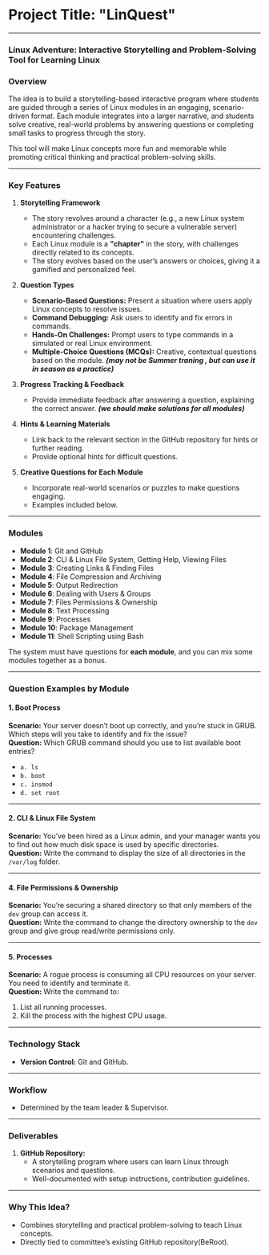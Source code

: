 # Project Title: **"LinQuest"**
---

### Linux Adventure: Interactive Storytelling and Problem-Solving Tool for Learning Linux

### Overview  
The idea is to build a storytelling-based interactive program where students are guided through a series of Linux modules in an engaging, scenario-driven format. Each module integrates into a larger narrative, and students solve creative, real-world problems by answering questions or completing small tasks to progress through the story.

This tool will make Linux concepts more fun and memorable while promoting critical thinking and practical problem-solving skills.  

---

### Key Features  

1. **Storytelling Framework**  
   - The story revolves around a character (e.g., a new Linux system administrator or a hacker trying to secure a vulnerable server) encountering challenges.  
   - Each Linux module is a **"chapter"** in the story, with challenges directly related to its concepts.  
   - The story evolves based on the user’s answers or choices, giving it a gamified and personalized feel.  

2. **Question Types**  
   - **Scenario-Based Questions:** Present a situation where users apply Linux concepts to resolve issues.  
   - **Command Debugging:** Ask users to identify and fix errors in commands.  
   - **Hands-On Challenges:** Prompt users to type commands in a simulated or real Linux environment.  
   - **Multiple-Choice Questions (MCQs):** Creative, contextual questions based on the module. ***(may not be Summer traning , but can use it in season as a practice)***  

3. **Progress Tracking & Feedback**  
     
   - Provide immediate feedback after answering a question, explaining the correct answer. ***(we should make solutions for all modules)***

4. **Hints & Learning Materials**  
   - Link back to the relevant section in the GitHub repository for hints or further reading.  
   - Provide optional hints for difficult questions.  

5. **Creative Questions for Each Module**  
   - Incorporate real-world scenarios or puzzles to make questions engaging.  
   - Examples included below.  

---

### Modules

- **Module 1**: Git and GitHub
- **Module 2**: CLI & Linux File System, Getting Help, Viewing Files
- **Module 3**: Creating Links & Finding Files  
- **Module 4**: File Compression and Archiving   
- **Module 5**: Output Redirection
- **Module 6**: Dealing with Users & Groups 
- **Module 7**: Files Permissions & Ownership 
- **Module 8**: Text Processing
- **Module 9**: Processes
- **Module 10**: Package Management
- **Module 11**: Shell Scripting using Bash 

The system must have questions for **each module**, and you can mix some modules together as a bonus.

---
###  Question Examples by Module  

#### 1. **Boot Process**  
**Scenario:** Your server doesn’t boot up correctly, and you’re stuck in GRUB. Which steps will you take to identify and fix the issue?  
**Question:** Which GRUB command should you use to list available boot entries?  
   - `a. ls`  
   - `b. boot`  
   - `c. insmod`  
   - `d. set root`  

---

#### 2. **CLI & Linux File System**  
**Scenario:** You’ve been hired as a Linux admin, and your manager wants you to find out how much disk space is used by specific directories.  
**Question:** Write the command to display the size of all directories in the `/var/log` folder.  

---

#### 4. **File Permissions & Ownership**  
**Scenario:** You’re securing a shared directory so that only members of the `dev` group can access it.  
**Question:** Write the command to change the directory ownership to the `dev` group and give group read/write permissions only.  

---

#### 5. **Processes**  
**Scenario:** A rogue process is consuming all CPU resources on your server. You need to identify and terminate it.  
**Question:** Write the command to:  
   1. List all running processes.  
   2. Kill the process with the highest CPU usage.  


---

### Technology Stack  

- **Version Control:** Git and GitHub.  

---

### Workflow  

- Determined by the team leader & Supervisor.

---

### Deliverables  

1. **GitHub Repository:**  
   - A storytelling program where users can learn Linux through scenarios and questions.  
   - Well-documented with setup instructions, contribution guidelines.  

---

### Why This Idea?  

- Combines storytelling and practical problem-solving to teach Linux concepts.  
- Directly tied to committee’s existing GitHub repository(BeRoot).  
